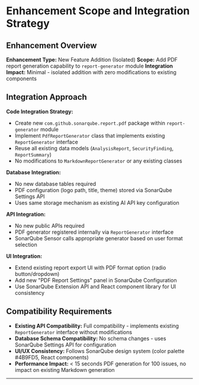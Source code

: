 # Enhancement Scope and Integration Strategy

## Enhancement Overview

**Enhancement Type:** New Feature Addition (Isolated)
**Scope:** Add PDF report generation capability to `report-generator` module
**Integration Impact:** Minimal - isolated addition with zero modifications to existing components

## Integration Approach

**Code Integration Strategy:**
- Create new `com.github.sonarqube.report.pdf` package within `report-generator` module
- Implement `PdfReportGenerator` class that implements existing `ReportGenerator` interface
- Reuse all existing data models (`AnalysisReport`, `SecurityFinding`, `ReportSummary`)
- No modifications to `MarkdownReportGenerator` or any existing classes

**Database Integration:**
- No new database tables required
- PDF configuration (logo path, title, theme) stored via SonarQube Settings API
- Uses same storage mechanism as existing AI API key configuration

**API Integration:**
- No new public APIs required
- PDF generator registered internally via `ReportGenerator` interface
- SonarQube Sensor calls appropriate generator based on user format selection

**UI Integration:**
- Extend existing report export UI with PDF format option (radio button/dropdown)
- Add new "PDF Report Settings" panel in SonarQube Configuration
- Use SonarQube Extension API and React component library for UI consistency

## Compatibility Requirements

- **Existing API Compatibility:** Full compatibility - implements existing `ReportGenerator` interface without modifications
- **Database Schema Compatibility:** No schema changes - uses SonarQube Settings API for configuration
- **UI/UX Consistency:** Follows SonarQube design system (color palette #4B9FD5, React components)
- **Performance Impact:** < 15 seconds PDF generation for 100 issues, no impact on existing Markdown generation

---
